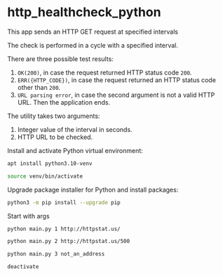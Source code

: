 # http_healthcheck_python
This app sends an HTTP GET request at specified intervals

The check is performed in a cycle with a specified interval.

There are three possible test results:
1. `OK(200)`, in case the request returned HTTP status code `200`.
2. `ERR({HTTP_CODE})`, in case the request returned an HTTP status code other than `200`.
3. `URL parsing error`, in case the second argument is not a valid HTTP URL. Then the application ends.
 
The utility takes two arguments:
1. Integer value of the interval in seconds.
2. HTTP URL to be checked.

Install and activate Python virtual environment:
```bash
apt install python3.10-venv
```
```bash
source venv/bin/activate
```
Upgrade package installer for Python and install packages:
```bash
python3 -m pip install --upgrade pip
```

Start with args
```bash
python main.py 1 http://httpstat.us/
```
```bash
python main.py 2 http://httpstat.us/500
```
```bash
python main.py 3 not_an_address
```

```bash
deactivate
```